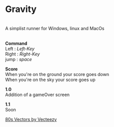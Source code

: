 # Gravity
 <br>
A simplist runner for Windows, linux and MacOs <br><br>

**Command** <br>
Left    :   *Left-Key*  <br>
Right   :   *Right-Key*  <br>
jump    :   *space*  <br>

**Score** <br>
When you're on the ground your score goes down <br>
When you're on the sky your score goes up <br>

**1.0** <br>
Addition of a gameOver screen<br>

**1.1** <br>
Soon


<a href="https://www.vecteezy.com/free-vector/80s">80s Vectors by Vecteezy</a>
